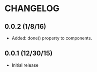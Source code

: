 # CHANGELOG

## 0.0.2 (1/8/16)

* Added: done() property to components.

## 0.0.1 (12/30/15)

* Initial release

